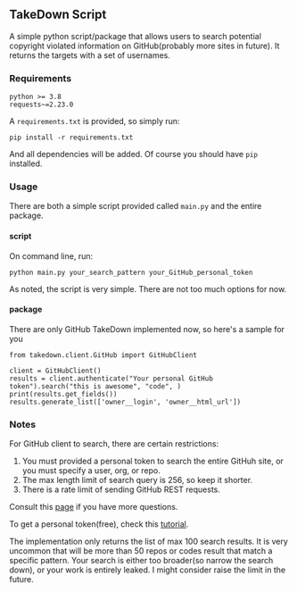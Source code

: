 ## TakeDown Script
A simple python script/package that allows users to search potential
copyright violated information on GitHub(probably more sites in future).
It returns the targets with a set of usernames.

### Requirements
```
python >= 3.8
requests~=2.23.0
```

A `requirements.txt` is provided, so simply run:
```
pip install -r requirements.txt
```
And all dependencies will be added. Of course you should have `pip` installed.

### Usage
There are both a simple script provided called `main.py` and the entire package.

#### script
On command line, run:
```
python main.py your_search_pattern your_GitHub_personal_token
```
As noted, the script is very simple. There are not too much options for now.

#### package
There are only GitHub TakeDown implemented now, so here's a sample for you

```
from takedown.client.GitHub import GitHubClient

client = GitHubClient()
results = client.authenticate("Your personal GitHub token").search("this is awesome", "code", )
print(results.get_fields())
results.generate_list(['owner__login', 'owner__html_url'])
```

### Notes
For GitHub client to search, there are certain restrictions:
1. You must provided a personal token to search the entire GitHuh site, or
you must specify a user, org, or repo.
2. The max length limit of search query is 256, so keep it shorter.
3. There is a rate limit of sending GitHub REST requests.

Consult this [page](https://docs.github.com/en/free-pro-team@latest/rest/reference/search) if you have more questions.

To get a personal token(free), check 
this [tutorial](https://docs.github.com/en/free-pro-team@latest/github/authenticating-to-github/creating-a-personal-access-token).

The implementation only returns the list of max 100 search results. It is very uncommon 
that will be more than 50 repos or codes result that 
match a specific pattern. Your search is either too broader(so narrow the search down), or your
work is entirely leaked. I might consider raise the limit in the future.